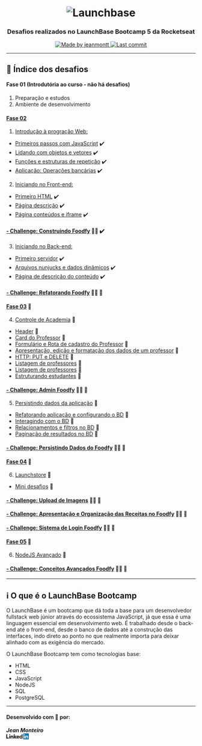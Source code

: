 <h1 align="center">
    <img alt="Launchbase" src="https://storage.googleapis.com/golden-wind/bootcamp-launchbase/logo.png" width="400px" />
</h1>

<h3 align="center">
  Desafios realizados no LaunchBase Bootcamp 5 da Rocketseat
</h3>

<p align="center">

  <a href="https://github.com/jeanmontt">
    <img alt="Made by jeanmontt" src="https://img.shields.io/badge/made%20by-jeanmontt-blue">
  </a>

  <a href="https://github.com/jeanmontt/desafios-launchbase-bootcamp/commits/master" >
    <img alt="Last commit" src="https://img.shields.io/github/last-commit/jeanmontt/launchbase">
  </a>

</p>

---

## 📑️ Índice dos desafios

#### Fase 01 (Introdutória ao curso - não há desafios)

1. Preparação e estudos
2. Ambiente de desenvolvimento

#### [Fase 02](https://github.com/jeanmontt/launchbase/tree/master/fase_02)

1. [Introdução à progração Web:](https://github.com/jeanmontt/launchbase/tree/master/fase_02/01_introducao_programacao_web)
- [Primeiros passos com JavaScript](https://github.com/jeanmontt/launchbase/tree/master/fase_02/01_introducao_programacao_web/desafio_01-1_primeiros-passos-com-js) ✔️
- [Lidando com objetos e vetores](https://github.com/jeanmontt/launchbase/tree/master/fase_02/01_introducao_programacao_web/desafio_01-2_lidando-com-objetos-e-vetores) ✔️
- [Funções e estruturas de repetição](https://github.com/jeanmontt/launchbase/tree/master/fase_02/01_introducao_programacao_web/desafio_01-3_funcoes-e-estruturas-de-repeticao) ✔️
- [Aplicação: Operações bancárias](https://github.com/jeanmontt/launchbase/tree/master/fase_02/01_introducao_programacao_web/desafio_01-4_aplicacao-operacoes-bancarias) ✔️

2. [Iniciando no Front-end:](https://github.com/jeanmontt/launchbase/tree/master/fase_02/02_iniciando_front_end)
- [Primeiro HTML](https://github.com/jeanmontt/launchbase/tree/master/fase_02/02_iniciando_front_end/desafio_02-1_primeiro-html) ✔️
- [Página descrição](https://github.com/jeanmontt/launchbase/tree/master/fase_02/02_iniciando_front_end/desafio_02-2_pagina-descricao) ✔️
- [Página conteúdos e iframe](https://github.com/jeanmontt/launchbase/tree/master/fase_02/02_iniciando_front_end/desafio_02-3_pagina-posts-e-iframe) ✔️

#### [- Challenge: Construindo Foodfy](https://github.com/jeanmontt/foodfy/tree/master/01_challenge-building-foodfy) 👨‍🍳️ ✔️

3. [Iniciando no Back-end:](https://github.com/jeanmontt/launchbase/tree/master/fase_02/03_inciando_back_end)
- [Primeiro servidor](https://github.com/jeanmontt/launchbase/tree/master/fase_02/03_inciando_back_end/desafio_03-1_primeiro-servidor) ✔️
- [Arquivos nunjucks e dados dinâmicos](https://github.com/jeanmontt/launchbase/tree/master/fase_02/03_inciando_back_end/desafio_03-2_nunjucks-e-dados-dinamicos) ✔️
- [Página de descrição do conteúdo](https://github.com/jeanmontt/launchbase/tree/master/fase_02/03_inciando_back_end/desafio_03-3_pagina-descricao-conteudo) ✔️

#### [- Challenge: Refatorando Foodfy](#) 👨‍🍳️ 🚧️

#### [Fase 03](#) 🚧️

4. [Controle de Academia](#) 🚧️
- [Header](#) 🚧️
- [Card do Professor](#) 🚧️
- [Formulário e Rota de cadastro do Professor](#) 🚧️
- [Apresentação, edição e formatação dos dados de um professor](#) 🚧️
- [HTTP: PUT e DELETE](#) 🚧️
- [Listagem de professores](#) 🚧️
- [Listagem de professores](#) 🚧️
- [Estruturando estudantes](#) 🚧️

#### [- Challenge: Admin Foodfy](#) 👨‍🍳️ 🚧️

5. [Persistindo dados da aplicação](#) 🚧️
- [Refatorando aplicação e configurando o BD](#) 🚧️
- [Interagindo com o BD](#) 🚧️
- [Relacionamentos e filtros no BD](#) 🚧️
- [Paginação de resultados no BD](#) 🚧️

#### [- Challenge: Persistindo Dados do Foodfy](#) 👨‍🍳️ 🚧️

#### [Fase 04](#) 🚧️

6. [Launchstore](#) 🚧️
- [Mini desafios](#) 🚧️

#### [- Challenge: Upload de Imagens](#) 👨‍🍳️ 🚧️

#### [- Challenge: Apresentação e Organização das Receitas no Foodfy](#) 👨‍🍳️ 🚧️

#### [- Challenge: Sistema de Login Foodfy](#) 👨‍🍳️ 🚧️

#### [Fase 05](#) 🚧️

6. [NodeJS Avançado](#) 🚧️

#### [- Challenge: Conceitos Avançados Foodfy](#) 👨‍🍳️ 🚧️

---

## ℹ️ O que é o LaunchBase Bootcamp

O LaunchBase é um bootcamp que dá toda a base para um desenvolvedor fullstack web júnior através do ecossistema JavaScript, já que essa é uma linguagem essencial em desenvolvimento web. É trabalhado desde o back-end até o front-end, desde o banco de dados até a construção das interfaces, indo direto ao ponto no que realmente importa para deixar alinhado com as exigência do mercado.

O LaunchBase Bootcamp tem como tecnologias base:

- HTML
- CSS
- JavaScript
- NodeJS
- SQL
- PostgreSQL

---

#### Desenvolvido com 💙️ por:

***Jean Monteiro*** 
<br/> 
<a href="https://www.linkedin.com/in/jeanmont/">
<img src="https://raw.githubusercontent.com/jeanmontt/NLW-1.0/master/public/assets/linkedin.png">
</a>
